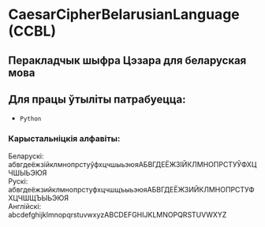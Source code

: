 # CaesarCipherBelarusianLanguage (CCBL)

## Перакладчык шыфра Цэзара для беларуская мова

## Для працы ўтыліты патрабуецца:
* `Python`

### Карыстальніцкія алфавіты:
Беларускі: абвгдеёжзійклмнопрстуўфхцчшыьэюяАБВГДЕЁЖЗІЙКЛМНОПРСТУЎФХЦЧШЫЬЭЮЯ  
Рускі: абвгдеёжзийклмнопрстуфхцчшщъыьэюяАБВГДЕЁЖЗИЙКЛМНОПРСТУФХЦЧШЩЪЫЬЭЮЯ  
Англійскі: abcdefghijklmnopqrstuvwxyzABCDEFGHIJKLMNOPQRSTUVWXYZ  
